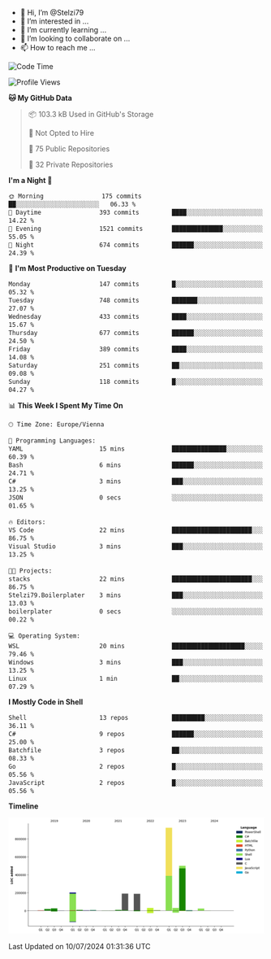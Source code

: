 - 👋 Hi, I’m @Stelzi79
- 👀 I’m interested in ...
- 🌱 I’m currently learning ...
- 💞️ I’m looking to collaborate on ...
- 📫 How to reach me ...

<!--START_SECTION:waka-->
![Code Time](http://img.shields.io/badge/Code%20Time-1%2C004%20hrs%2011%20mins-blue)

![Profile Views](http://img.shields.io/badge/Profile%20Views-0-blue)

**🐱 My GitHub Data** 

> 📦 103.3 kB Used in GitHub's Storage 
 > 
> 🚫 Not Opted to Hire
 > 
> 📜 75 Public Repositories 
 > 
> 🔑 32 Private Repositories 
 > 
**I'm a Night 🦉** 

```text
🌞 Morning                175 commits         ██░░░░░░░░░░░░░░░░░░░░░░░   06.33 % 
🌆 Daytime                393 commits         ████░░░░░░░░░░░░░░░░░░░░░   14.22 % 
🌃 Evening                1521 commits        ██████████████░░░░░░░░░░░   55.05 % 
🌙 Night                  674 commits         ██████░░░░░░░░░░░░░░░░░░░   24.39 % 
```
📅 **I'm Most Productive on Tuesday** 

```text
Monday                   147 commits         █░░░░░░░░░░░░░░░░░░░░░░░░   05.32 % 
Tuesday                  748 commits         ███████░░░░░░░░░░░░░░░░░░   27.07 % 
Wednesday                433 commits         ████░░░░░░░░░░░░░░░░░░░░░   15.67 % 
Thursday                 677 commits         ██████░░░░░░░░░░░░░░░░░░░   24.50 % 
Friday                   389 commits         ████░░░░░░░░░░░░░░░░░░░░░   14.08 % 
Saturday                 251 commits         ██░░░░░░░░░░░░░░░░░░░░░░░   09.08 % 
Sunday                   118 commits         █░░░░░░░░░░░░░░░░░░░░░░░░   04.27 % 
```


📊 **This Week I Spent My Time On** 

```text
🕑︎ Time Zone: Europe/Vienna

💬 Programming Languages: 
YAML                     15 mins             ███████████████░░░░░░░░░░   60.39 % 
Bash                     6 mins              ██████░░░░░░░░░░░░░░░░░░░   24.71 % 
C#                       3 mins              ███░░░░░░░░░░░░░░░░░░░░░░   13.25 % 
JSON                     0 secs              ░░░░░░░░░░░░░░░░░░░░░░░░░   01.65 % 

🔥 Editors: 
VS Code                  22 mins             ██████████████████████░░░   86.75 % 
Visual Studio            3 mins              ███░░░░░░░░░░░░░░░░░░░░░░   13.25 % 

🐱‍💻 Projects: 
stacks                   22 mins             ██████████████████████░░░   86.75 % 
Stelzi79.Boilerplater    3 mins              ███░░░░░░░░░░░░░░░░░░░░░░   13.03 % 
boilerplater             0 secs              ░░░░░░░░░░░░░░░░░░░░░░░░░   00.22 % 

💻 Operating System: 
WSL                      20 mins             ████████████████████░░░░░   79.46 % 
Windows                  3 mins              ███░░░░░░░░░░░░░░░░░░░░░░   13.25 % 
Linux                    1 min               ██░░░░░░░░░░░░░░░░░░░░░░░   07.29 % 
```

**I Mostly Code in Shell** 

```text
Shell                    13 repos            █████████░░░░░░░░░░░░░░░░   36.11 % 
C#                       9 repos             ██████░░░░░░░░░░░░░░░░░░░   25.00 % 
Batchfile                3 repos             ██░░░░░░░░░░░░░░░░░░░░░░░   08.33 % 
Go                       2 repos             █░░░░░░░░░░░░░░░░░░░░░░░░   05.56 % 
JavaScript               2 repos             █░░░░░░░░░░░░░░░░░░░░░░░░   05.56 % 
```



**Timeline**

![Lines of Code chart](https://raw.githubusercontent.com/Stelzi79/Stelzi79/main/assets/bar_graph.png)


 Last Updated on 10/07/2024 01:31:36 UTC
<!--END_SECTION:waka-->

<!---
Stelzi79/Stelzi79 is a ✨ special ✨ repository because its `README.md` (this file) appears on your GitHub profile.
You can click the Preview link to take a look at your changes.
--->
